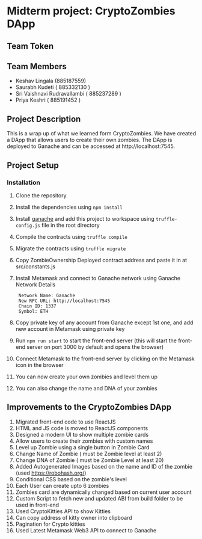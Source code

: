 # Midterm project: CryptoZombies DApp

## Team Token
## Team Members

* Keshav Lingala (885187559)
* Saurabh Kudeti ( 885332130 )
* Sri Vaishnavi Rudravallambi ( 885237289 )
* Priya Keshri ( 885191452 )

## Project Description

This is a wrap up of what we learned form CryptoZombies. We have created a DApp that allows users to create their own
zombies. The DApp is deployed to Ganache and can be accessed at http://localhost:7545.

## Project Setup

### Installation

1. Clone the repository
2. Install the dependencies using `npm install`
3. Install [ganache](https://trufflesuite.com/ganache/) and add this project to workspace using `truffle-config.js` file
   in the root directory
4. Compile the contracts using `truffle compile`
5. Migrate the contracts using `truffle migrate`
6. Copy ZombieOwnership Deployed contract address and paste it in at src/constants.js
7. Install Metamask and connect to Ganache network using Ganache Network Details 

        Network Name: Ganache
        New RPC URL: http://localhost:7545 
        Chain ID: 1337 
        Symbol: ETH

8. Copy private key of any account from Ganache except 1st one, and add new account in Metamask using private key
9. Run `npm run start` to start the front-end server (this will start the front-end server on port 3000 by default and
   opens the browser)
10. Connect Metamask to the front-end server by clicking on the Metamask icon in the browser
11. You can now create your own zombies and level them up
12. You can also change the name and DNA of your zombies

## Improvements to the CryptoZombies DApp

1. Migrated front-end code to use ReactJS
2. HTML and JS code is moved to ReactJS components
3. Designed a modern UI to show multiple zombie cards
4. Allow users to create their zombies with custom names
5. Level up Zombie using a single button in Zombie Card
6. Change Name of Zombie ( must be Zombie level at least 2)
7. Change DNA of Zombie ( must be Zombie Level at least 20)
8. Added Autogenerated Images based on the name and ID of the zombie (used https://robohash.org/)
9. Conditional CSS based on the zombie's level
10. Each User can create upto 6 zombies
11. Zombies card are dynamically changed based on current user account
12. Custom Script to fetch new and updated ABI from build folder to be used in front-end
13. Used CryptoKitties API to show Kitties
14. Can copy address of kitty owner into clipboard
15. Pagination for Crypto kitties
16. Used Latest Metamask Web3 API to connect to Ganache
